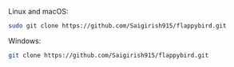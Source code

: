 

Linux and macOS:

```bash
sudo git clone https://github.com/Saigirish915/flappybird.git
```

Windows:

```bash
git clone https://github.com/Saigirish915/flappybird.git
```

